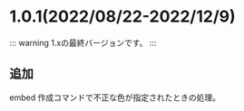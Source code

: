 # 1.0.1(2022/08/22-2022/12/9)

::: warning
1.xの最終バージョンです。
:::

## 追加

embed 作成コマンドで不正な色が指定されたときの処理。
